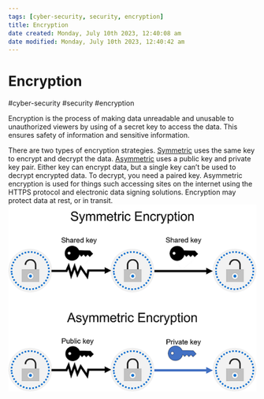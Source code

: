 ```yaml
---
tags: [cyber-security, security, encryption]
title: Encryption
date created: Monday, July 10th 2023, 12:40:08 am
date modified: Monday, July 10th 2023, 12:40:42 am
---
```

# Encryption
#cyber-security #security #encryption 

Encryption is the process of making data unreadable and unusable to unauthorized viewers by using of a secret key to access the data. This ensures safety of information and sensitive information.

There are two types of encryption strategies. [Symmetric](Cyber%20Security/Cryptography/Encryption%20Symmetric.md) uses the same key to encrypt and decrypt the data. [Asymmetric](Cyber%20Security/Cryptography/Encryption%20Asymmetric.md) uses a public key and private key pair. Either key can encrypt data, but a single key can’t be used to decrypt encrypted data. To decrypt, you need a paired key. Asymmetric encryption is used for things such accessing sites on the internet using the HTTPS protocol and electronic data signing solutions. Encryption may protect data at rest, or in transit.
![Pasted image 20230204162800](Attachments/Pasted%20image%2020230204162800.png)



